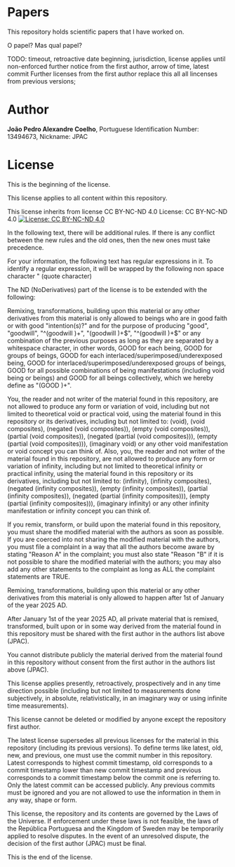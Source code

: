 # Papers
This repository holds scientific papers that I have worked on.

O papel? Mas qual papel?

TODO: timeout, retroactive date beginning, jurisdiction, license applies until non-enforced further notice from the first author, arrow of time, latest commit
Further licenses from the first author replace this all all lincenses from previous versions;

# Author
**João Pedro Alexandre Coelho**, Portuguese Identification  Number: 13494673, Nickname: JPAC

# License

This is the beginning of the license.

This license applies to all content within this repository.

This license inherits from license CC BY-NC-ND 4.0 License: CC BY-NC-ND 4.0 [![License: CC BY-NC-ND 4.0](https://img.shields.io/badge/License-CC%20BY--NC--ND%204.0-lightgrey.svg)](https://creativecommons.org/licenses/by-nc-nd/4.0/)

In the following text, there will be additional rules. If there is any conflict between the new rules and the old ones, then the new ones must take precedence.

For your information, the following text has regular expressions in it. To identify a regular expression, it will be wrapped by the following non space character " (quote character)

The ND (NoDerivatives) part of the license is to be extended with the following:

Remixing, transformations, building upon this material or any other derivatives from this material is only allowed to beings who are in good faith or with good "intention(s)?" and for the purpose of producing "good", "goodwill", "^(goodwill )+", "(goodwill )+$", "^(goodwill )+$" or any combination of the previous purposes as long as they are separated by a whitespace character, in other words, GOOD for each being, GOOD for groups of beings, GOOD for each interlaced/superimposed/underexposed being, GOOD for interlaced/superimposed/underexposed groups of beings, GOOD for all possible combinations of being manifestations (including void being or beings) and GOOD for all beings collectively, which we hereby define as "(GOOD )+".

You, the reader and not writer of the material found in this repository, are not allowed to produce any form or variation of void, including but not limited to theoretical void or practical void, using the material found in this repository or its derivatives, including but not limited to: (void), (void composites), (negated (void composites)), (empty (void composites)), (partial (void composites)), (negated (partial (void composites))), (empty (partial (void composites))), (imaginary void) or any other void manifestation or void concept you can think of. Also, you, the reader and not writer of the material found in this repository, are not allowed to produce any form or variation of infinity, including but not limited to theoretical infinity or practical infinity, using the material found in this repository or its derivatives, including but not limited to: (infinity), (infinity composites), (negated (infinity composites)), (empty (infinity composites)), (partial (infinity composites)), (negated (partial (infinity composites))), (empty (partial (infinity composites))), (imaginary infinity) or any other infinity manifestation or infinity concept you can think of.

If you remix, transform, or build upon the material found in this repository, you must share the modified material with the authors as soon as possible. If you are coerced into not sharing the modified material with the authors, you must file a complaint in a way that all the authors become aware by stating "Reason A" in the complaint; you must also state "Reason "B" if it is not possible to share the modified material with the authors; you may also add any other statements to the complaint as long as ALL the complaint statements are TRUE.

Remixing, transformations, building upon this material or any other derivatives from this material is only allowed to happen after 1st of January of the year 2025 AD.

After January 1st of the year 2025 AD, all private material that is remixed, transformed, built upon or in some way derived from the material found in this repository must be shared with the first author in the authors list above (JPAC).

You cannot distribute publicly the material derived from the material found in this repository without consent from the first author in the authors list above (JPAC).

This license applies presently, retroactively, prospectively and in any time direction possible (including but not limited to measurements done subjectively, in absolute, relativistically, in an imaginary way or using infinite time measurements).

This license cannot be deleted or modified by anyone except the repository first author.

The latest license supersedes all previous licenses for the material in this repository (including its previous versions). To define terms like latest, old, new, and previous, one must use the commit number in this repository. Latest corresponds to highest commit timestamp, old corresponds to a commit timestamp lower than new commit timestamp and previous corresponds to a commit timestamp below the commit one is referring to. Only the latest commit can be accessed publicly. Any previous commits must be ignored and you are not allowed to use the information in them in any way, shape or form. 

This license, the repository and its contents are governed by the Laws of the Universe. If enforcement under these laws is not feasible, the laws of the República Portuguesa and the Kingdom of Sweden may be temporarily applied to resolve disputes. In the event of an unresolved dispute, the decision of the first author (JPAC) must be final.

This is the end of the license.
